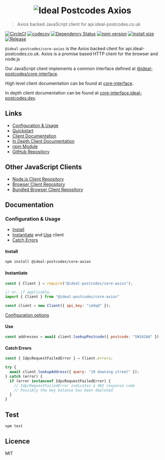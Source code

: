 <h1 align="center">
  <img src="https://img.ideal-postcodes.co.uk/Ideal%20Postcodes%20Axios%20Logo@3x.png" alt="Ideal Postcodes Axios">
</h1>

> Axios backed JavaScript client for api.ideal-postcodes.co.uk

[![CircleCI](https://circleci.com/gh/ideal-postcodes/core-axios/tree/master.svg?style=svg)](https://circleci.com/gh/ideal-postcodes/core-axios/tree/master)
[![codecov](https://codecov.io/gh/ideal-postcodes/core-axios/branch/master/graph/badge.svg)](https://codecov.io/gh/ideal-postcodes/core-axios)
[![Dependency Status](https://david-dm.org/ideal-postcodes/core-axios.svg)](https://david-dm.org/ideal-postcodes/core-axios)
[![npm version](https://badge.fury.io/js/%40ideal-postcodes%2Fcore-axios.svg)](https://www.npmjs.com/package/@ideal-postcodes/core-axios)
[![install size](https://packagephobia.now.sh/badge?p=@ideal-postcodes/core-axios)](https://packagephobia.now.sh/result?p=@ideal-postcodes/core-axios)
[![Release](https://github.com/ideal-postcodes/core-axios/workflows/Release/badge.svg)](https://github.com/ideal-postcodes/core-axios/actions)

`@ideal-postcodes/core-axios` is the Axios backed client for api.ideal-postcodes.co.uk. Axios is a promise based HTTP client for the browser and node.js

Our JavaScript client implements a common interface defined at [@ideal-postcodes/core-interface](https://github.com/ideal-postcodes/core-interface).

High level client documentation can be found at [core-interface](https://github.com/ideal-postcodes/core-interface/blob/master/README.md).

In depth client documentation can be found at [core-interface.ideal-postcodes.dev](https://core-interface.ideal-postcodes.dev).

## Links

- [Configuration & Usage](#configuration--usage)
- [Quickstart](#quickstart)
- [Client Documentation](https://github.com/ideal-postcodes/core-interface/blob/master/README.md)
- [In Depth Client Documentation](https://core-interface.ideal-postcodes.dev/#documentation)
- [npm Module](https://www.npmjs.com/package/@ideal-postcodes/core-axios)
- [GitHub Repository](https://github.com/ideal-postcodes/core-axios)

## Other JavaScript Clients

- [Node.js Client Repository](https://github.com/ideal-postcodes/core-node)
- [Browser Client Repository](https://github.com/ideal-postcodes/core-browser)
- [Bundled Browser Client Repository](https://github.com/ideal-postcodes/core-browser-bundled)

## Documentation

### Configuration & Usage

- [Install](#install)
- [Instantiate](#instantiate) and [Use](#use) client
- [Catch Errors](#catch-errors)

#### Install

```bash
npm install @ideal-postcodes/core-axios
```

#### Instantiate

```javascript
const { Client } = require("@ideal-postcodes/core-axios");

// or, if applicable,
import { Client } from "@ideal-postcodes/core-axios"

const client = new Client({ api_key: "iddqd" });
```

[Configuration options](https://core-interface.ideal-postcodes.dev/interfaces/config.html)

#### Use

```javascript
const addresses = await client.lookupPostcode({ postcode: "SW1A2AA" });
```

#### Catch Errors

```javascript
const { IdpcRequestFailedError } = Client.errors;

try {
  await client.lookupAddress({ query: "10 downing street" });
} catch (error) {
  if (error instanceof IdpcRequestFailedError) {
    // IdpcRequestFailedError indicates a 402 response code
    // Possibly the key balance has been depleted
  }
}
```

## Test

```bash
npm test
```

## Licence

MIT

